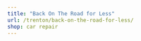 ```yaml
---
title: "Back On The Road for Less"
url: /trenton/back-on-the-road-for-less/
shop: car repair
---
```

